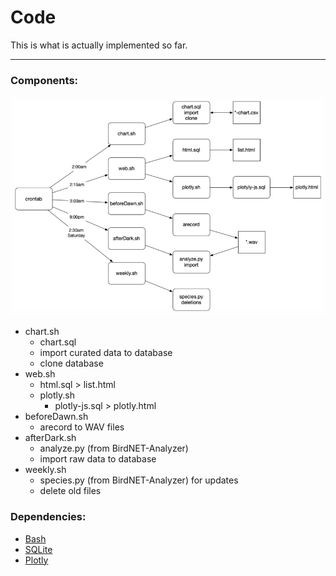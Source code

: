 # Code

This is what is actually implemented so far.

---

### Components:

![Execution](./execution.png)

* chart.sh
  * chart.sql
  * import curated data to database
  * clone database
* web.sh
  * html.sql > list.html
  * plotly.sh
    * plotly-js.sql > plotly.html
* beforeDawn.sh
  * arecord to WAV files
* afterDark.sh
  * analyze.py (from BirdNET-Analyzer)
  * import raw data to database
* weekly.sh
  * species.py (from BirdNET-Analyzer) for updates
  * delete old files

### Dependencies:

* [Bash](https://en.wikipedia.org/wiki/Bash_(Unix_shell))
* [SQLite](https://sqlite.org/)
* [Plotly](https://plotly.com/javascript/)